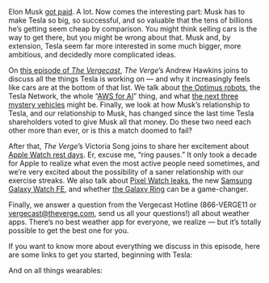 Elon Musk [got paid](/2024/6/13/24177816/tesla-shareholder-elon-musk-pay-package-vote-news). A lot. Now comes the interesting part: Musk has to make Tesla so big, so successful, and so valuable that the tens of billions he’s getting seem cheap by comparison. You might think selling cars is the way to get there, but you might be wrong about that. Musk and, by extension, Tesla seem far more interested in some much bigger, more ambitious, and decidedly more complicated ideas.

On [this episode of *The Vergecast*](https://link.chtbl.com/vergecast), *The Verge*’s Andrew Hawkins joins to discuss all the things Tesla is working on — and why it increasingly feels like cars are at the bottom of that list. We talk about [the Optimus robots](/2022/9/30/23374729/tesla-bot-ai-day-robot-elon-musk-prototype-optimus-humanoid), the Tesla Network, the whole “[AWS for AI](/24139142/elon-musk-tesla-aws-distributed-compute-network-ai)” thing, and what [the next three mystery vehicles](/2024/6/14/24178404/tesla-vehicles-robotaxi-van-model-2-shareholder-shrouded) might be. Finally, we look at how Musk’s relationship to Tesla, and our relationship to Musk, has changed since the last time Tesla shareholders voted to give Musk all that money. Do these two need each other more than ever, or is this a match doomed to fail?

After that, *The Verge*’s Victoria Song joins to share her excitement about [Apple Watch rest days](/2024/6/13/24175506/apple-watch-watchos-11-rest-days-wearables). Er, excuse me, “ring pauses.” It only took a decade for Apple to realize what even the most active people need sometimes, and we’re very excited about the possibility of a saner relationship with our exercise streaks. We also talk about [Pixel Watch leaks](/2024/6/10/24175247/google-pixel-watch-3-leak-renders-rumors-41mm), the new [Samsung Galaxy Watch FE](/2024/6/13/24176939/samsung-galaxy-watch-fe-price-specs), and whether [the Galaxy Ring](/2024/2/26/24082729/samsung-has-big-ambitions-for-the-galaxy-ring) can be a game-changer.

Finally, we answer a question from the Vergecast Hotline (866-VERGE11 or vergecast@theverge.com, send us all your questions!) all about weather apps. There’s no best weather app for everyone, we realize — but it’s totally possible to get the best one for you.

If you want to know more about everything we discuss in this episode, here are some links to get you started, beginning with Tesla:

And on all things wearables:
